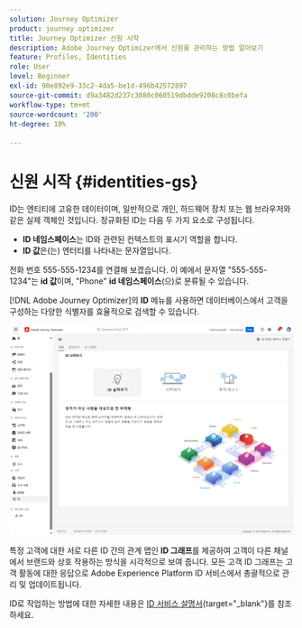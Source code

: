 ```yaml
---
solution: Journey Optimizer
product: journey optimizer
title: Journey Optimizer 신원 시작
description: Adobe Journey Optimizer에서 신원을 관리하는 방법 알아보기
feature: Profiles, Identities
role: User
level: Beginner
exl-id: 90e892e9-33c2-4da5-be1d-496b42572897
source-git-commit: d9a3482d237c3080c060519dbdde9208c8c0befa
workflow-type: tm+mt
source-wordcount: '200'
ht-degree: 10%

---
```


# 신원 시작 {#identities-gs}

ID는 엔티티에 고유한 데이터이며, 일반적으로 개인, 하드웨어 장치 또는 웹 브라우저와 같은 실제 객체인 것입니다. 정규화된 ID는 다음 두 가지 요소로 구성됩니다.

* **ID 네임스페이스**&#x200B;는 ID와 관련된 컨텍스트의 표시기 역할을 합니다.
* **ID 값**&#x200B;은(는) 엔터티를 나타내는 문자열입니다.

전화 번호 555-555-1234를 연결해 보겠습니다. 이 예에서 문자열 &quot;555-555-1234&quot;는 **id 값**&#x200B;이며, &quot;Phone&quot; **id 네임스페이스**(으)로 분류될 수 있습니다.

[!DNL Adobe Journey Optimizer]의 **ID** 메뉴를 사용하면 데이터베이스에서 고객을 구성하는 다양한 식별자를 효율적으로 검색할 수 있습니다.

![](assets/identities-home.png)

특정 고객에 대한 서로 다른 ID 간의 관계 맵인 **ID 그래프**&#x200B;를 제공하여 고객이 다른 채널에서 브랜드와 상호 작용하는 방식을 시각적으로 보여 줍니다. 모든 고객 ID 그래프는 고객 활동에 대한 응답으로 Adobe Experience Platform ID 서비스에서 총괄적으로 관리 및 업데이트됩니다.

ID로 작업하는 방법에 대한 자세한 내용은 [ID 서비스 설명서](https://experienceleague.adobe.com/docs/experience-platform/identity/home.html?lang=ko-KR){target="_blank"}를 참조하세요.
